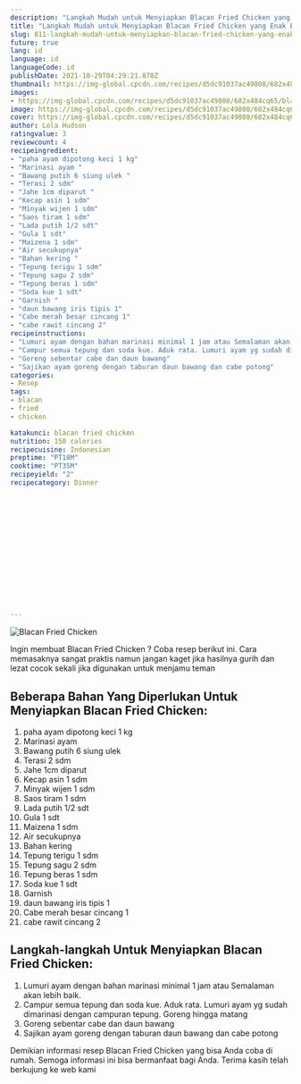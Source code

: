 ```yaml
---
description: "Langkah Mudah untuk Menyiapkan Blacan Fried Chicken yang Enak Banget"
title: "Langkah Mudah untuk Menyiapkan Blacan Fried Chicken yang Enak Banget"
slug: 811-langkah-mudah-untuk-menyiapkan-blacan-fried-chicken-yang-enak-banget
future: true
lang: id
language: id
languageCode: id
publishDate: 2021-10-29T04:29:21.878Z 
thumbnail: https://img-global.cpcdn.com/recipes/d5dc91037ac49808/682x484cq65/blacan-fried-chicken-foto-resep-utama.png
images:
- https://img-global.cpcdn.com/recipes/d5dc91037ac49808/682x484cq65/blacan-fried-chicken-foto-resep-utama.png
image: https://img-global.cpcdn.com/recipes/d5dc91037ac49808/682x484cq65/blacan-fried-chicken-foto-resep-utama.png
cover: https://img-global.cpcdn.com/recipes/d5dc91037ac49808/682x484cq65/blacan-fried-chicken-foto-resep-utama.png
author: Lola Hudson
ratingvalue: 3
reviewcount: 4
recipeingredient:
- "paha ayam dipotong keci 1 kg"
- "Marinasi ayam "
- "Bawang putih 6 siung ulek "
- "Terasi 2 sdm"
- "Jahe 1cm diparut "
- "Kecap asin 1 sdm"
- "Minyak wijen 1 sdm"
- "Saos tiram 1 sdm"
- "Lada putih 1/2 sdt"
- "Gula 1 sdt"
- "Maizena 1 sdm"
- "Air secukupnya"
- "Bahan kering "
- "Tepung terigu 1 sdm"
- "Tepung sagu 2 sdm"
- "Tepung beras 1 sdm"
- "Soda kue 1 sdt"
- "Garnish "
- "daun bawang iris tipis 1"
- "Cabe merah besar cincang 1"
- "cabe rawit cincang 2"
recipeinstructions:
- "Lumuri ayam dengan bahan marinasi minimal 1 jam atau Semalaman akan lebih baik."
- "Campur semua tepung dan soda kue. Aduk rata. Lumuri ayam yg sudah dimarinasi dengan campuran tepung. Goreng hingga matang"
- "Goreng sebentar cabe dan daun bawang"
- "Sajikan ayam goreng dengan taburan daun bawang dan cabe potong"
categories:
- Resep
tags:
- blacan
- fried
- chicken

katakunci: blacan fried chicken 
nutrition: 150 calories
recipecuisine: Indonesian
preptime: "PT18M"
cooktime: "PT35M"
recipeyield: "2"
recipecategory: Dinner


     
    
    
    
    
    
    
    
    
    
    
      
    
---
```



![Blacan Fried Chicken](https://img-global.cpcdn.com/recipes/d5dc91037ac49808/682x484cq65/blacan-fried-chicken-foto-resep-utama.png)

Ingin membuat Blacan Fried Chicken ? Coba resep berikut ini. Cara memasaknya sangat praktis namun jangan kaget jika hasilnya gurih dan lezat cocok sekali jika digunakan untuk menjamu teman

<!--inarticleads1-->

## Beberapa Bahan Yang Diperlukan Untuk Menyiapkan Blacan Fried Chicken:

1. paha ayam dipotong keci 1 kg
1. Marinasi ayam 
1. Bawang putih 6 siung ulek 
1. Terasi 2 sdm
1. Jahe 1cm diparut 
1. Kecap asin 1 sdm
1. Minyak wijen 1 sdm
1. Saos tiram 1 sdm
1. Lada putih 1/2 sdt
1. Gula 1 sdt
1. Maizena 1 sdm
1. Air secukupnya
1. Bahan kering 
1. Tepung terigu 1 sdm
1. Tepung sagu 2 sdm
1. Tepung beras 1 sdm
1. Soda kue 1 sdt
1. Garnish 
1. daun bawang iris tipis 1
1. Cabe merah besar cincang 1
1. cabe rawit cincang 2



<!--inarticleads2-->

## Langkah-langkah Untuk Menyiapkan Blacan Fried Chicken:

1. Lumuri ayam dengan bahan marinasi minimal 1 jam atau Semalaman akan lebih baik.
1. Campur semua tepung dan soda kue. Aduk rata. Lumuri ayam yg sudah dimarinasi dengan campuran tepung. Goreng hingga matang
1. Goreng sebentar cabe dan daun bawang
1. Sajikan ayam goreng dengan taburan daun bawang dan cabe potong




Demikian informasi  resep Blacan Fried Chicken   yang bisa Anda coba di rumah. Semoga informasi ini bisa bermanfaat bagi Anda. Terima kasih telah berkujung ke web kami
